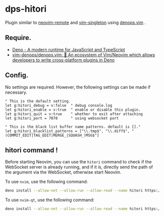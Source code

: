 # dps-hitori

Plugin similar to [neovim-remote](https://github.com/mhinz/neovim-remote) and [vim-singleton](https://github.com/thinca/vim-singleton) using [denops.vim](https://github.com/vim-denops/denops.vim) .

## Require.

- [Deno - A modern runtime for JavaScript and TypeScript](https://deno.land/)
- [vim-denops/denops.vim: 🐜 An ecosystem of Vim/Neovim which allows developers to write cross-platform plugins in Deno](https://github.com/vim-denops/denops.vim)

## Config.

No settings are required. However, the following settings can be made if necessary.

```vim
" This is the default setting.
let g:hitori_debug = v:false  " debug console.log
let g:hitori_enable = v:true  " enable or disable this plugin.
let g:hitori_quit = v:true    " whether to exit after attaching
let g:hitori_port = 7070      " using websocket port

" This is the black list buffer name patterns. default is []."
let g:hitori_blacklist_patterns = ["\\.tmp$", "\\.diff$", "(COMMIT_EDIT|TAG_EDIT|MERGE_|SQUASH_)MSG$"]
```

## hitori command !

Before starting Neovim, you can use the `hitori` command to check if the WebSocket server is already running, and if it is, directly send the path of the argument via the WebSocket, otherwise start Neovim.

To use `nvim`, use the following command:

```sh
deno install --allow-net --allow-run --allow-read --name hitori https://raw.githubusercontent.com/yukimemi/dps-hitori/main/cmd/hitori.ts
```

To use `nvim-qt`, use the following command:

```sh
deno install --allow-net --allow-run --allow-read --name hitori https://raw.githubusercontent.com/yukimemi/dps-hitori/main/cmd/hitori-qt.ts
```
